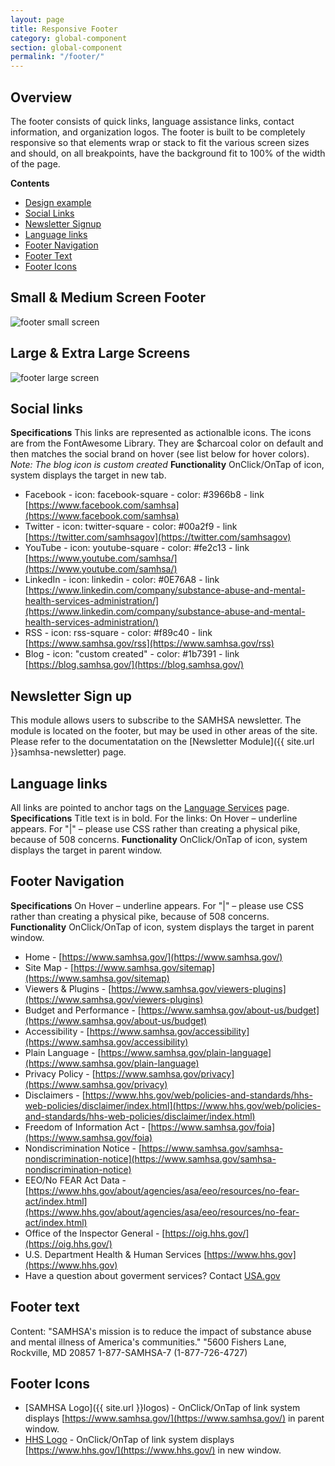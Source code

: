 ```yaml
---
layout: page
title: Responsive Footer
category: global-component
section: global-component
permalink: "/footer/"
---
```


## Overview
The footer consists of quick links, language assistance links, contact information, and organization logos. The footer is built to be completely responsive so that elements wrap or stack to fit the various screen sizes and should, on all breakpoints, have the background fit to 100% of the width of the page.

**Contents**
- [Design example](#design)
- [Social Links](#social)
- [Newsletter Signup](#newsletter)
- [Language links](#language)
- [Footer Navigation](#nav)
- [Footer Text](#text)
- [Footer Icons](#icons)

<a name="design"></a>
## Small & Medium Screen Footer
![footer small screen](../assets/img/footer/sm-footer.png)



## Large & Extra Large Screens
![footer large screen](../assets/img/footer/lg-footer.png)



<a name="social"></a>
## Social links
**Specifications**
This links are represented as actionalble icons. The icons are from the FontAwesome Library. They are $charcoal color on default and then matches the social brand on hover (see list below for hover colors). _Note: The blog icon is custom created_
**Functionality** OnClick/OnTap of icon, system displays the target in new tab.
- Facebook - icon: facebook-square - color: #3966b8 - link [https://www.facebook.com/samhsa](https://www.facebook.com/samhsa)
- Twitter - icon: twitter-square - color: #00a2f9 - link [https://twitter.com/samhsagov](https://twitter.com/samhsagov)
- YouTube - icon: youtube-square - color: #fe2c13 - link [https://www.youtube.com/samhsa/](https://www.youtube.com/samhsa/)
- LinkedIn -  icon: linkedin - color: #0E76A8 - link [https://www.linkedin.com/company/substance-abuse-and-mental-health-services-administration/](https://www.linkedin.com/company/substance-abuse-and-mental-health-services-administration/)
- RSS - icon: rss-square - color: #f89c40 - link [https://www.samhsa.gov/rss](https://www.samhsa.gov/rss)
- Blog - icon: "custom created" - color: #1b7391 - link [https://blog.samhsa.gov/](https://blog.samhsa.gov/)

<a name="newsletter"></a>
## Newsletter Sign up
This module allows users to subscribe to the SAMHSA newsletter. The module is located on the footer, but may be used in other areas of the site. Please refer to the documentatation on the [Newsletter Module]({{ site.url }}samhsa-newsletter) page.


<a name="language"></a>
## Language links
All links are pointed to anchor tags on the [Language Services](https://www.samhsa.gov/language-assistance-services) page.
**Specifications**
Title text is in bold.
For the links: On Hover – underline appears.
For "|" – please use CSS rather than creating a physical pike, because of 508 concerns.
**Functionality** OnClick/OnTap of icon, system displays the target in parent window.

<a name="nav"></a>
## Footer Navigation
**Specifications**
On Hover – underline appears.
For "|" – please use CSS rather than creating a physical pike, because of 508 concerns.
**Functionality** OnClick/OnTap of icon, system displays the target in parent window.

- Home - [https://www.samhsa.gov/](https://www.samhsa.gov/)
- Site Map - [https://www.samhsa.gov/sitemap](https://www.samhsa.gov/sitemap)
- Viewers & Plugins - [https://www.samhsa.gov/viewers-plugins](https://www.samhsa.gov/viewers-plugins)
- Budget and Performance - [https://www.samhsa.gov/about-us/budget](https://www.samhsa.gov/about-us/budget)
- Accessibility - [https://www.samhsa.gov/accessibility](https://www.samhsa.gov/accessibility)
- Plain Language - [https://www.samhsa.gov/plain-language](https://www.samhsa.gov/plain-language)
- Privacy Policy - [https://www.samhsa.gov/privacy](https://www.samhsa.gov/privacy)
- Disclaimers - [https://www.hhs.gov/web/policies-and-standards/hhs-web-policies/disclaimer/index.html](https://www.hhs.gov/web/policies-and-standards/hhs-web-policies/disclaimer/index.html)
- Freedom of Information Act - [https://www.samhsa.gov/foia](https://www.samhsa.gov/foia)
- Nondiscrimination Notice - [https://www.samhsa.gov/samhsa-nondiscrimination-notice](https://www.samhsa.gov/samhsa-nondiscrimination-notice)
- EEO/No FEAR Act Data - [https://www.hhs.gov/about/agencies/asa/eeo/resources/no-fear-act/index.html](https://www.hhs.gov/about/agencies/asa/eeo/resources/no-fear-act/index.html)
- Office of the Inspector General - [https://oig.hhs.gov/](https://oig.hhs.gov/)
- U.S. Department Health & Human Services [https://www.hhs.gov](https://www.hhs.gov)
- Have a question about goverment services? Contact [USA.gov](https://www.usa.gov)

<a name="text"></a>
## Footer text
Content:
  "SAMHSA's mission is to reduce the impact of substance abuse and mental illness of America's communities."
  "5600 Fishers Lane, Rockville, MD 20857
  1-877-SAMHSA-7 (1-877-726-4727)

<a name="icons"></a>
## Footer Icons
- [SAMHSA Logo]({{ site.url }}logos) - OnClick/OnTap of link system displays [https://www.samhsa.gov/](https://www.samhsa.gov/) in parent window.
- [HHS Logo](https://www.hhs.gov/web/policies-and-standards/web-policies/logo-seal-and-symbol-policies/index.html) - OnClick/OnTap of link system displays [https://www.hhs.gov/](https://www.hhs.gov/) in new window.
